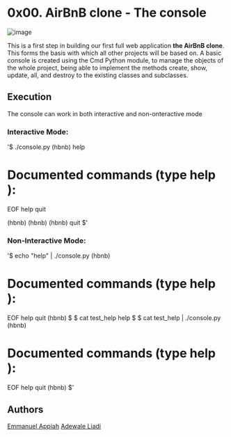 # 0x00. AirBnB clone - The console

![image](https://user-images.githubusercontent.com/83376852/217402064-be2e1730-01c5-49cd-a051-9b191edc7173.png)

This is a first step in building our first full web application **the AirBnB clone**. This forms the basis with which  all other projects will be based on. 
A basic console is created using the Cmd Python module, to manage the objects of the whole project, being able to implement the methods create, show, update, all, and destroy to the existing classes and subclasses.

## Execution
The console can work in both interactive and non-onteractive mode

### Interactive Mode:
'$ ./console.py
(hbnb) help

Documented commands (type help <topic>):
========================================
EOF  help  quit

(hbnb) 
(hbnb) 
(hbnb) quit
$'
### Non-Interactive Mode:
'$ echo "help" | ./console.py
(hbnb)

Documented commands (type help <topic>):
========================================
EOF  help  quit
(hbnb) 
$
$ cat test_help
help
$
$ cat test_help | ./console.py
(hbnb)

Documented commands (type help <topic>):
========================================
EOF  help  quit
(hbnb) 
$'
## Authors
[Emmanuel Appiah](https://github.com/eldray)
[Adewale Liadi](https://github.com/jesusenerio)